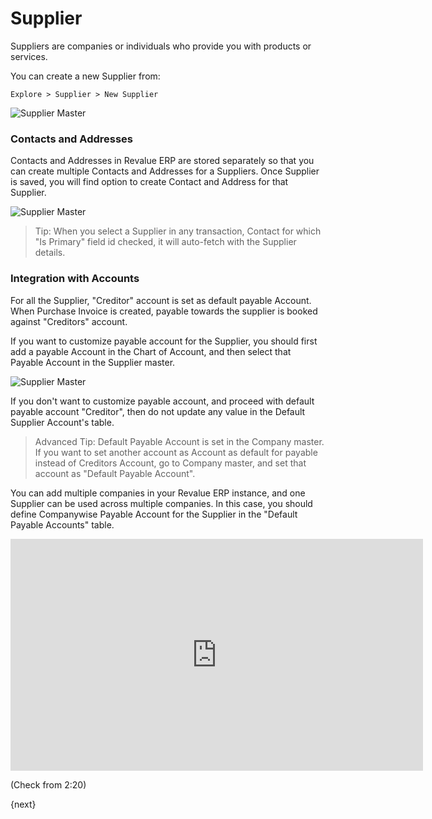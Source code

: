 # Supplier

Suppliers are companies or individuals who provide you with products or services.

You can create a new Supplier from:

`Explore > Supplier > New Supplier`

<img class="screenshot" alt="Supplier Master" src="{{docs_base_url}}/assets/img/buying/supplier-master.png">

### Contacts and Addresses

Contacts and Addresses in Revalue ERP are stored separately so that you can create multiple Contacts and Addresses for a Suppliers. Once Supplier is saved, you will find option to create Contact and Address for that Supplier.

<img class="screenshot" alt="Supplier Master" src="{{docs_base_url}}/assets/img/buying/supplier-new-address-contact.png">

> Tip: When you select a Supplier in any transaction, Contact for which "Is Primary" field id checked, it will auto-fetch with the Supplier details.

### Integration with Accounts

For all the Supplier, "Creditor" account is set as default payable Account. When Purchase Invoice is created, payable towards the supplier is booked against "Creditors" account.

If you want to customize payable account for the Supplier, you should first add a payable Account in the Chart of Account, and then select that Payable Account in the Supplier master.

<img class="screenshot" alt="Supplier Master" src="{{docs_base_url}}/assets/img/buying/supplier-payable-account.png">

If you don't want to customize payable account, and proceed with default payable account "Creditor", then do not update any value in the Default Supplier Account's table.

> Advanced Tip: Default Payable Account is set in the Company master. If you want to set another account as Account as default for payable instead of Creditors Account, go to Company master, and set that account as "Default Payable Account".

You can add multiple companies in your Revalue ERP instance, and one Supplier can be used across multiple companies. In this case, you should define Companywise Payable Account for the Supplier in the "Default Payable Accounts" table.

<iframe width="660" height="371" src="https://www.youtube.com/embed/mzvWG80WRNk" frameborder="0" allowfullscreen></iframe>

(Check from 2:20)

{next}
